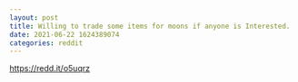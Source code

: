 ```yaml
--- 
layout: post 
title: Willing to trade some items for moons if anyone is Interested. 
date: 2021-06-22 1624389074 
categories: reddit 
--- 
```

https://redd.it/o5uqrz